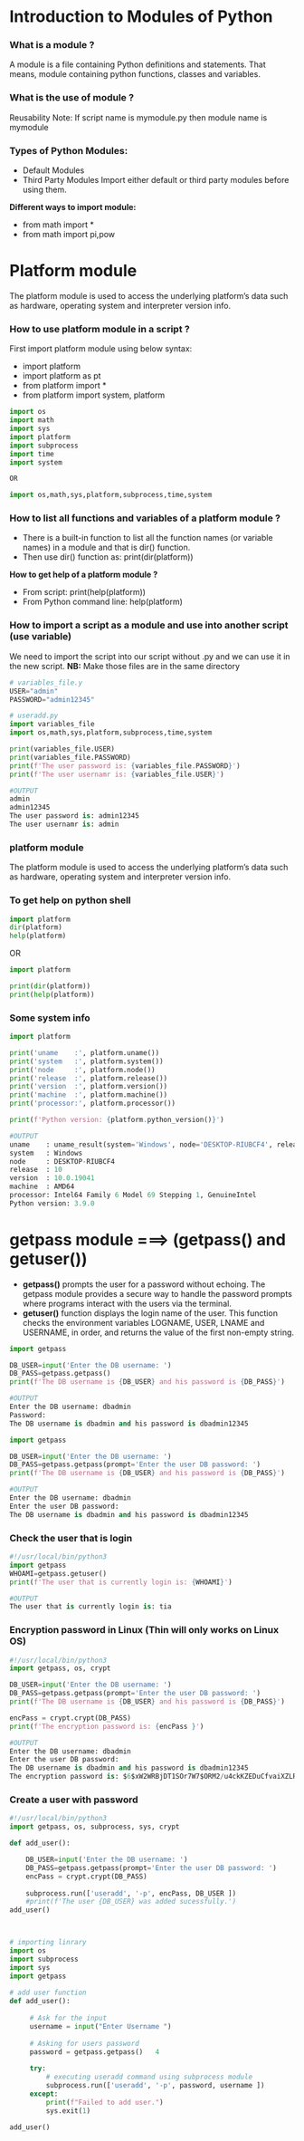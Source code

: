 # Introduction to Modules of Python

### What is a module ?
A module is a file containing Python definitions and statements. That means, module containing python functions, classes and variables.

### What is the use of module ?
Reusability
Note: If script name is mymodule.py then module name is mymodule

### Types of Python Modules:
- Default Modules
- Third Party Modules
Import either default or third party modules before using them.

**Different ways to import module:**
 - from math import *
 - from math import pi,pow


 # Platform module
The platform module is used to access the underlying platform’s data such as hardware,
operating system and interpreter version info.

### How to use platform module in a script ?
First import platform module using below syntax:
- import platform
- import platform as pt
- from platform import *
- from platform import system, platform

```py
import os
import math
import sys
import platform
import subprocess
import time
import system

OR

import os,math,sys,platform,subprocess,time,system
```

### How to list all functions and variables of a platform module ?
- There is a built-in function to list all the function names (or variable names) in a module and that is dir() function.
- Then use dir() function as: print(dir(platform))

**How to get help of a platform module ?**
- From script: print(help(platform))
- From Python command line: help(platform)


### How to import a script as a module and use into another script (use variable)
We need to import the script into our script without .py and we can use it in the new script.
**NB:** Make those files are in the same directory

```py
# variables_file.y
USER="admin"
PASSWORD="admin12345"
```

```py
# useradd.py
import variables_file
import os,math,sys,platform,subprocess,time,system

print(variables_file.USER)
print(variables_file.PASSWORD)
print(f'The user password is: {variables_file.PASSWORD}')
print(f'The user usernamr is: {variables_file.USER}')

#OUTPUT
admin
admin12345
The user password is: admin12345
The user usernamr is: admin 
```

### platform module
The platform module is used to access the underlying platform’s data such as hardware,
operating system and interpreter version info.

### To get help on python shell
```py
import platform
dir(platform)
help(platform)
```
OR

```py
import platform

print(dir(platform))
print(help(platform))
```

### Some system info
```py
import platform

print('uname    :', platform.uname())
print('system   :', platform.system())
print('node     :', platform.node())
print('release  :', platform.release())
print('version  :', platform.version())
print('machine  :', platform.machine())
print('processor:', platform.processor())

print(f'Python version: {platform.python_version()}')

#OUTPUT
uname    : uname_result(system='Windows', node='DESKTOP-RIUBCF4', release='10', version='10.0.19041', machine='AMD64')
system   : Windows
node     : DESKTOP-RIUBCF4
release  : 10
version  : 10.0.19041
machine  : AMD64
processor: Intel64 Family 6 Model 69 Stepping 1, GenuineIntel 
Python version: 3.9.0
```

# getpass module ===> (getpass() and getuser())
- **getpass()** prompts the user for a password without echoing. The getpass module
provides a secure way to handle the password prompts where programs interact with
the users via the terminal.
- **getuser()** function displays the login name of the user. This function checks the
environment variables LOGNAME, USER, LNAME and USERNAME, in order, and returns
the value of the first non-empty string. 

```py
import getpass

DB_USER=input('Enter the DB username: ')
DB_PASS=getpass.getpass()
print(f'The DB username is {DB_USER} and his password is {DB_PASS}')

#OUTPUT
Enter the DB username: dbadmin
Password: 
The DB username is dbadmin and his password is dbadmin12345
```

```py
import getpass

DB_USER=input('Enter the DB username: ')
DB_PASS=getpass.getpass(prompt='Enter the user DB password: ')
print(f'The DB username is {DB_USER} and his password is {DB_PASS}')

#OUTPUT
Enter the DB username: dbadmin
Enter the user DB password: 
The DB username is dbadmin and his password is dbadmin12345
```
### Check the user that is login
```py
#!/usr/local/bin/python3
import getpass
WHOAMI=getpass.getuser()
print(f'The user that is currently login is: {WHOAMI}')

#OUTPUT
The user that is currently login is: tia
```

### Encryption password in Linux (Thin will only works on Linux OS)
```py
#!/usr/local/bin/python3
import getpass, os, crypt

DB_USER=input('Enter the DB username: ')
DB_PASS=getpass.getpass(prompt='Enter the user DB password: ')
print(f'The DB username is {DB_USER} and his password is {DB_PASS}')

encPass = crypt.crypt(DB_PASS)
print(f'The encryption password is: {encPass }')

#OUTPUT
Enter the DB username: dbadmin
Enter the user DB password: 
The DB username is dbadmin and his password is dbadmin12345
The encryption password is: $6$xW2WRBjDT1SOr7W7$ORM2/u4ckKZEDuCfvaiXZLRoTDRys.XZEEp8oRa.XMRQnSONhciY8h93kDBpQGqwXURay5I2c6n7OmbLh3M15.
```

### Create a user with password
```py
#!/usr/local/bin/python3
import getpass, os, subprocess, sys, crypt

def add_user():

    DB_USER=input('Enter the DB username: ')
    DB_PASS=getpass.getpass(prompt='Enter the user DB password: ')
    encPass = crypt.crypt(DB_PASS)
    
    subprocess.run(['useradd', '-p', encPass, DB_USER ])
    #print(f'The user {DB_USER} was added sucessfully.')
add_user()



# importing linrary
import os
import subprocess
import sys
import getpass
  
# add user function
def add_user():
  
     # Ask for the input
     username = input("Enter Username ")   
  
     # Asking for users password
     password = getpass.getpass()   4
         
     try:
         # executing useradd command using subprocess module
         subprocess.run(['useradd', '-p', password, username ])      
     except:
         print(f"Failed to add user.")                     
         sys.exit(1)
  
add_user()

```